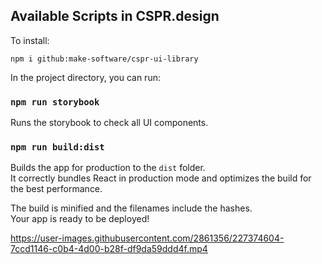 ## Available Scripts in CSPR.design

To install:

`npm i github:make-software/cspr-ui-library`

In the project directory, you can run:

### `npm run storybook`

Runs the storybook to check all UI components.

### `npm run build:dist`

Builds the app for production to the `dist` folder.\
It correctly bundles React in production mode and optimizes the build for the best performance.

The build is minified and the filenames include the hashes.\
Your app is ready to be deployed!



https://user-images.githubusercontent.com/2861356/227374604-7ccd1146-c0b4-4d00-b28f-df9da59ddd4f.mp4
